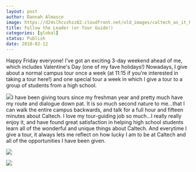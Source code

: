 ```yaml
---
layout: post
author: Dannah Almasco
image: https://d24slhcvzhzz82.cloudfront.net/old_images/caltech_as_it_happens/6a0105349b8251970b01287796d1b7970c.jpg
title: Follow the Leader (or Tour Guide!)
categories: [global]
status: Publish
date: 2010-02-12
---
```


Happy Friday everyone!
I've got an exciting 3-day weekend ahead of me, which includes Valentine's Day (one of my fave holidays!) 
Nowadays, I give about a normal campus tour once a week (at 11:15 if you're interested in taking a tour here!) and one special tour a week in which I give a tour to a group of students from a high school.


![](https://d24slhcvzhzz82.cloudfront.net/old_images/caltech_as_it_happens/6a0105349b8251970b0120a8943f04970b.jpg)I have been giving tours since my freshman year and pretty much have my route and dialogue down pat. It is so much second nature to me...that I can walk the entire campus backwards, and talk for a full hour and fifteen minutes about Caltech. I love my tour-guiding job so much...I really really enjoy it, and have found great satisfaction in helping high school students learn all of the wonderful and unique things about Caltech. And everytime I give a tour, it always lets me reflect on how lucky I am to be at Caltech and all of the opportunities I have been given. 

![](https://d24slhcvzhzz82.cloudfront.net/old_images/caltech_as_it_happens/6a0105349b8251970b01287796da29970c.jpg)

![](https://d24slhcvzhzz82.cloudfront.net/old_images/caltech_as_it_happens/6a0105349b8251970b0120a8943ff1970b.jpg)
